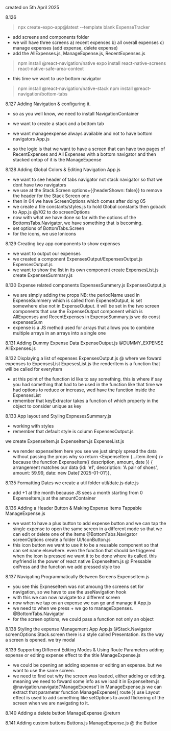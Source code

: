 created on 5th April 2025

8.126
> npx create-expo-app@latest --template blank ExpenseTracker 
- add screens and components folder
- we will have three screens a) recent expenses b) all overall expenses c) manage expenses (add expense, delete expense)
- add the AllExpenses.js, ManageExpense.js, RecentExpenses.js

> npm install @react-navigation/native
> expo install react-native-screens react-native-safe-area-context

- this time we want to use bottom navigator
> npm install @react-navigation/native-stack
> npm install @react-navigation/bottom-tabs

8.127 Adding Navigation & configuring it.
- so as you well know, we need to install NavigationContainer 
- we want to create a stack and a bottom tab 

- we want manageexpense always available and not to have bottom navigators
App.js
- so the logic is that we want to have a screen that can have two pages of RecentExpenses and All Expenses with a bottom navigator and then stacked ontop of it is the ManageExpense

8.128 Adding Global Colors & Editing Navigation
App.js
- we want to see header of tabs navigator not stack navigator so that we dont have two navigators
- we use at the Stack.Screen options={{headerShown: false}} to remove the header for the Stack Screen one
- then in 04 we have ScreenOptions which comes after doing 05
- we create a file
constants/styles.js 
to hold Global constants
then goback to 
App.js @//02 to do screenOptions
- now with what we have done so far with the options of the BottomsTabs.Navigator, we have something that is becoming. 
- set options of BottomTabs.Screen
- for the icons, we use Ionicons

8.129 Creating key app components to show expenses
- we want to output our expenses
- we created a component
ExpensesOutput/ExpensesOutput.js
ExpensesOutput.js
- we want to show the list in its own component
create ExpensesList.js
create ExpensesSummary.js

8.130 Expense related components
ExpensesSummery.js
ExpensesOutput.js
- we are simply adding the props
NB: the periodName used in ExpenseSummery which is called from ExpenseOutput, is set somewhere else not in ExpenseOutput. it will be set in the two screen components that use the ExpenseOutput component which is AllExpenses and RecentExpenses
in 
ExpenseSummary.js we do const expensesSum
- expense is a JS method used for arrays that allows you to combine multiple arrays in an arrays into a single one

8.131 Adding Dummy Expense Data
ExpenseOutput.js 
@DUMMY_EXPENSE
AllExpenses.js

8.132 Displaying a list of expenses
ExpensesOutput.js
@ where we foward expenses to ExpensesList
ExpesesList.js
the renderItem is a function that will be called for everyItem
- at this point of the function id like to say something. this is where if say you had something that had to be used in the function like that time we had options to reduce or increase, wed have the function inside the ExpensesList
- remember that keyExtractor takes a function of which property in the object to consider unique as key

8.133 App layout and Styling
ExpnesesSummary.js
- working with styles
- remember that default style is column
ExpensesOutput.js

we create
ExpenseItem.js
ExpenseItem.js
ExpenseList.js
- we render expenseItem
here you see we just simply spread the data without passing the props why so
    return <ExpenseItem {...item.item} />
because the 
function ExpenseItem({ description, amount, date }) {
arrangement matches our data
    {id: 'e1', description: 'A pair of shoes', amount: 59.99, date: new Date('2025-01-01')},

8.135 Formatting Dates
we create a util folder
util/date.js
date.js
- add +1 at the month because JS sees a month starting from 0
ExpenseItem.js at the amountContainer

8.136 Adding a Header Button & Making Expense Items Tappable
ManageExpense.js
- we want to have a plus button to add expense button and we can tap the single expense to open the same screen in a different mode so that we can edit or delete one of the items
@BottomTabs.Navigator screenOptions
create a folder 
UI/IconButton.js
- this icon button we want to use it to be a reusable component so that can set name elsewhere. even the function that should be triggered when the icon is pressed we want it to be done where its called. 
this myfriend is the power of react native
ExpenseItem.js
@ Pressable onPress and the function
we add pressed style too

8.137 Navigating Programmatically Between Screens
ExpenseItem.js
- you see this ExpneseItem was not amoung the screens set for navigation, so we have to use the useNavigation hook
- with this we can now navigate to a different screen
- now when we tap on an expense we can go and manage it
App.js 
- we need to when we press + we go to manageExpenses. 
@BottomTabs.Navigator
- for the screen options, we could pass a function not only an object

8.138 Styling the expense Management App
App.js
@Stack.Navigator screenOptions
                 Stack.screen
there is a style called Presentation. its the way a screen is opened. we try modal

8.139 Supporting Different Editing Modes & Using Route Parameters adding expense or editing expense effect to the title
ManageExpense.js
- we could be opening an adding expense or editing an expense. but we want to use the same screen. 
- we need to find out why the screen was loaded, either adding or editing. meaning we need to foward some info as we load it in 
ExpenseItem.js 
@navigation.navigate('ManageExpense')
in
ManageExpense.js
we can extract that parameter
function ManageExpense({ route })
use Layout effect is used to add something like setOptions to avoid flickering of the screen when we are navigating to it.

8.140 Adding a delete button
ManageExpense 
@return

8.141 Adding custom buttons
Buttons.js
ManageExpense.js
@ the Button
